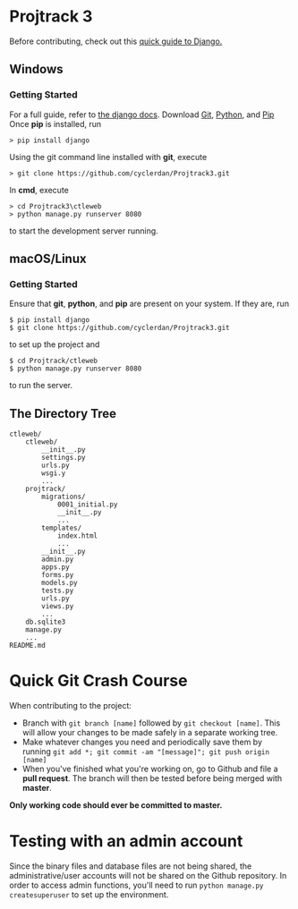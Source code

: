 # Projtrack 3


Before contributing, check out this [quick guide to Django.](https://docs.djangoproject.com/en/1.10/intro)


## Windows

### Getting Started
For a full guide, refer to [the django docs](https://docs.djangoproject.com/en/1.10/howto/windows).
Download [Git](https://git-scm.com/download/win), [Python](https://www.python.org/downloads/windows/), and [Pip](https://pip.pypa.io/en/latest/installing/)
Once **pip** is installed, run
```
> pip install django
```
Using the git command line installed with **git**, execute
```
> git clone https://github.com/cyclerdan/Projtrack3.git
```
In **cmd**, execute
```
> cd Projtrack3\ctleweb
> python manage.py runserver 8080
```
to start the development server running.
## macOS/Linux

### Getting Started
Ensure that **git**, **python**, and **pip** are present on your system. If they are, run
```
$ pip install django
$ git clone https://github.com/cyclerdan/Projtrack3.git
```
to set up the project and
```
$ cd Projtrack/ctleweb
$ python manage.py runserver 8080
```
to run the server.

## The Directory Tree
```
ctleweb/
	ctleweb/
		__init__.py
		settings.py
		urls.py
		wsgi.y
		...
	projtrack/
		migrations/
			0001_initial.py
			__init__.py
			...
		templates/
			index.html
			...
		__init__.py
		admin.py
		apps.py
		forms.py
		models.py
		tests.py
		urls.py
		views.py
		...
	db.sqlite3
	manage.py
	...
README.md
```

# Quick Git Crash Course
When contributing to the project:
- Branch with `git branch [name]` followed by `git checkout [name]`. This will allow your changes to be made safely in a separate working tree.
- Make whatever changes you need and periodically save them by running `git add *; git commit -am "[message]"; git push origin [name]`
- When you've finished what you're working on, go to Github and file a **pull request**. The branch will then be tested before being merged with **master**.

**Only working code should ever be committed to master.**

# Testing with an admin account
Since the binary files and database files are not being shared, the administrative/user accounts will not be shared on the Github repository. In order to access admin functions, you'll need to run `python manage.py createsuperuser` to set up the environment.
